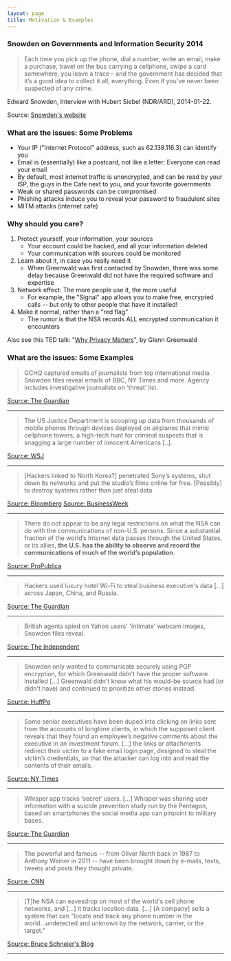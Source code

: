 ```yaml
---
layout: page
title: Motivation & Examples
---
```


### Snowden on Governments and Information Security 2014

> Each time you pick up the phone, dial a number, write an email, make a purchase, travel on the bus carrying a cellphone, swipe a card somewhere, you leave a trace – and the government has decided that it’s a good idea to collect it all, everything. Even if you’ve never been suspected of any crime.

Edward Snowden, Interview with Hubert Siebel (NDR/ARD), 2014-01-22.

Source: [Snowden's website](https://edwardsnowden.com/2014/01/27/video-ard-interview-with-edward-snowden/)

### What are the issues: Some Problems

- Your IP ("Internet Protocol" address, such as 62.138.116.3) can identify you
- Email is (essentially) like a postcard, not like a letter: Everyone can read your email
- By default, most internet traffic is unencrypted, and can be read by your ISP, the guys in the Cafe next to you, and your favorite governments
- Weak or shared passwords can be compromised
- Phishing attacks induce you to reveal your password to fraudulent sites
- MITM attacks (internet cafe)

### Why should you care?

1. Protect yourself, your information, your sources
    - Your account could be hacked, and all your information deleted
    - Your communication with sources could be monitored
2. Learn about it, in case you really need it
    - When Greenwald was first contacted by Snowden, there was some delay because Greenwald did not have the required software and expertise
3. Network effect: The more people use it, the more useful
    - For example, the "Signal" app allows you to make free, encrypted calls -- but only to other people that have it installed!
4. Make it normal, rather than a "red flag"
    - The rumor is that the NSA records ALL encrypted communication it encounters

Also see this TED talk: "[Why Privacy Matters](http://www.ted.com/talks/glenn_greenwald_why_privacy_matters)", by Glenn Greenwald

### What are the issues: Some Examples

> GCHQ captured emails of journalists from top international media. Snowden files reveal emails of BBC, NY Times and more. Agency includes investigative journalists on ‘threat’ list.

[Source: The Guardian](http://www.theguardian.com/uk-news/2015/jan/19/gchq-intercepted-emails-journalists-ny-times-bbc-guardian-le-monde-reuters-nbc-washington-post)

---
> The US Justice Department is scooping up data from thousands of mobile phones through devices deployed on airplanes that mimic cellphone towers, a high-tech hunt for criminal suspects that is snagging a large number of innocent Americans [..].

[Source: WSJ](http://online.wsj.com/articles/americans-cellphones-targeted-in-secret-u-s-spy-program-1415917533)

---
> [Hackers linked to North Korea?] penetrated Sony’s systems, shut down its networks and put the studio’s films online for free. [Possibly] to destroy systems rather than just steal data

[Source: Bloomberg](http://www.bloomberg.com/news/2014-12-03/sony-hackers-expose-rogen-s-pay-along-with-salaries-at-deloitte.html)
[Source: BusinessWeek](http://www.businessweek.com/news/2014-12-04/sony-hack-signals-emerging-threat-to-destroy-not-just-steal-data)

---
> There do not appear to be any legal restrictions on what the NSA can do with the communications of non-U.S. persons. Since a substantial fraction of the world’s Internet data passes through the United States, or its allies, **the U.S. has the ability to observe and record the communications of much of the world’s population**.

[Source: ProPublica](http://www.propublica.org/article/nsa-data-collection-faq)

---
> Hackers used luxury hotel Wi-Fi to steal business executive's data [...] across Japan, China, and Russia.

[Source: The Guardian](http://www.theguardian.com/technology/2014/nov/10/hotel-wi-fi-infected-business-travellers-asia-kaspersky)

---
> British agents spied on Yahoo users' 'intimate' webcam images, Snowden files reveal.

[Source: The Independent](http://www.independent.co.uk/life-style/gadgets-and-tech/yahoo-webcam-users-intimate-images-intercepted-by-gchq-spy-programme-snowden-files-reveal-9158140.html)

---
> Snowden only wanted to communicate securely using PGP encryption, for which Greenwald didn’t have the proper software installed [...] Greenwald didn't know what his would-be source had (or didn't have) and continued to prioritize other stories instead.

[Source: HuffPo](http://www.huffingtonpost.com/2013/06/10/edward-snowden-glenn-greenwald_n_3416978.html?1370895818)

---
> Some senior executives have been duped into clicking on links sent from the accounts of longtime clients, in which the supposed client reveals that they found an employee’s negative comments about the executive in an investment forum. [...] the links or attachments redirect their victim to a fake email login page, designed to steal the victim’s credentials, so that the attacker can log into and read the contents of their emails.

[Source: NY Times](http://www.nytimes.com/2014/12/02/technology/hackers-target-biotech-companies.html?_r=0)

---
> Whisper app tracks ‘secret’ users. [...] Whisper was sharing user information with a suicide prevention study run by the Pentagon, based on smartphones the social media app can pinpoint to military bases.

[Source: The Guardian](http://www.theguardian.com/world/2014/oct/19/-sp-whisper-chief-executive-on-privacy-revelations-were-not-infallible)

---
> The powerful and famous -- from Oliver North back in 1987 to Anthony Weiner in 2011 -- have been brought down by e-mails, texts, tweets and posts they thought private.

[Source: CNN](http://edition.cnn.com/2014/03/26/opinion/schneier-snapchat-wickr/index.html)

---
> [T]he NSA can eavesdrop on most of the world's cell phone networks, and [...] it tracks location data. [...] [A company] sells a system that can "locate and track any phone number in the world...undetected and unknown by the network, carrier, or the target."

[Source: Bruce Schneier's Blog](https://www.schneier.com/blog/archives/2014/12/nsa_hacking_of_.html)

---


